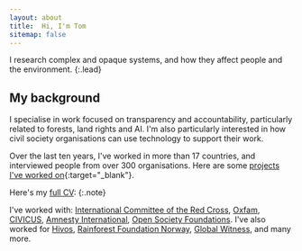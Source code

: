 ```yaml
---
layout: about
title:  Hi, I'm Tom
sitemap: false
---
```



<!--author-->


I research complex and opaque systems, and how they affect people and the environment.
{:.lead}


## My background

I specialise in work focused on transparency and accountability, particularly related to forests, land rights and AI. I'm also particularly interested in how civil society organisations can use technology to support their work. 

Over the last ten years, I've worked in more than 17 countries, and interviewed people from over 300 organisations. Here are some [projects I've worked on](/projects){:target="_blank"}. 

Here's my [full CV](/resume):
{:.note}

I've worked with:
[International Committee of the Red Cross](https://www.icrc.org/), [Oxfam](https://www.oxfam.org/en), [CIVICUS](https://civicus.org/), [Amnesty International](https://www.amnesty.org/en/tech/), [Open Society Foundations](https://www.justiceinitiative.org/). I've also worked for [Hivos](https://hivos.org/), [Rainforest Foundation Norway](http://www.regnskog.no/en/), [Global Witness](https://www.globalwitness.org/en/), and many more.

